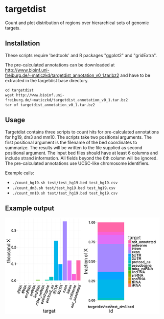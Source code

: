 # targetdist

Count and plot distribution of regions over hierarchical sets of genomic targets.

## Installation

These scripts require 'bedtools' and R packages "ggplot2" and "gridExtra".

The pre-calculated annotations can be downloaded at http://www.bioinf.uni-freiburg.de/~maticzkd/targetdist_annotation_v0_1.tar.bz2 and have to be extracted in the targetdist base directory.

```
cd targetdist
wget http://www.bioinf.uni-freiburg.de/~maticzkd/targetdist_annotation_v0_1.tar.bz2
tar xf targetdist_annotation_v0_1.tar.bz2
```

## Usage

Targetdist contains three scripts to count hits for pre-calculated annotations for hg19, dm3 and mm10.
The scripts take two positional arguments.
The first positional argument is the filename of the bed coordinates to summarize.
The results will be written to the file supplied as second positional argument.
The input bed files should have at least 6 columns and include strand information.
All fields beyond the 6th column will be ignored.
The pre-calculated annotations use UCSC-like chromosome identifiers.

Example calls:

* `./count_hg19.sh test/test_hg19.bed test_hg19.csv`
* `./count_dm3.sh test/test_hg19.bed test_hg19.csv`
* `./count_mm10.sh test/test_hg19.bed test_hg19.csv`

## Example output

![targetdist example plot](test/example_outputs/test_dm3.png?raw=true "tergetdist example plot")
